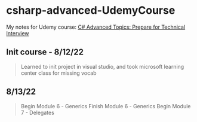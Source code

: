 # csharp-advanced-UdemyCourse
My notes for Udemy course: [C# Advanced Topics: Prepare for Technical Interview](https://www.udemy.com/course/csharp-advanced/learn/lecture/1988790#questions/13997196)

## Init course - 8/12/22
> Learned to init project in visual studio, and took microsoft learning center class for missing vocab  

## 8/13/22
> Begin Module 6 - Generics
> Finish Module 6 - Generics
> Begin Module 7 - Delegates